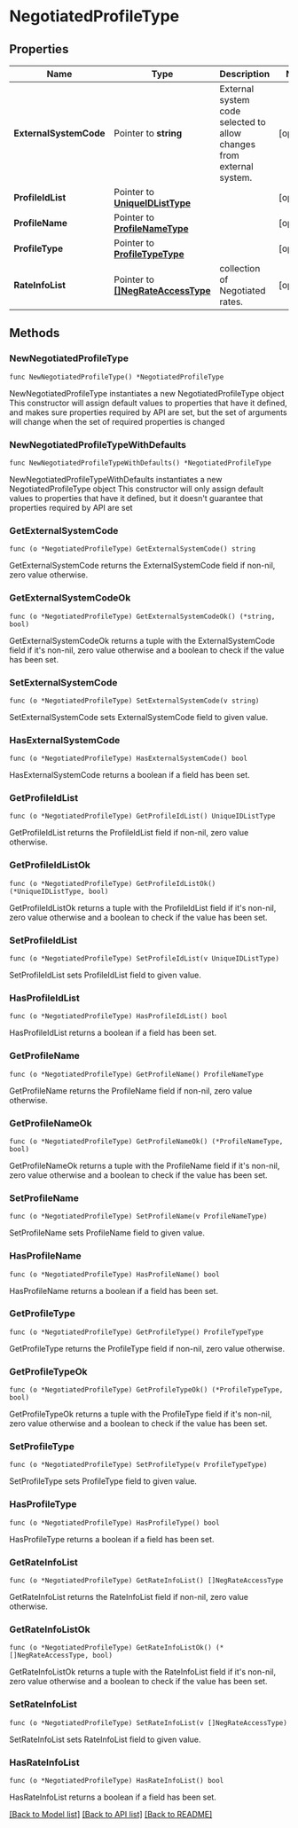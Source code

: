 # NegotiatedProfileType

## Properties

Name | Type | Description | Notes
------------ | ------------- | ------------- | -------------
**ExternalSystemCode** | Pointer to **string** | External system code selected to allow changes from external system. | [optional] 
**ProfileIdList** | Pointer to [**UniqueIDListType**](UniqueIDListType.md) |  | [optional] 
**ProfileName** | Pointer to [**ProfileNameType**](ProfileNameType.md) |  | [optional] 
**ProfileType** | Pointer to [**ProfileTypeType**](ProfileTypeType.md) |  | [optional] 
**RateInfoList** | Pointer to [**[]NegRateAccessType**](NegRateAccessType.md) | collection of Negotiated rates. | [optional] 

## Methods

### NewNegotiatedProfileType

`func NewNegotiatedProfileType() *NegotiatedProfileType`

NewNegotiatedProfileType instantiates a new NegotiatedProfileType object
This constructor will assign default values to properties that have it defined,
and makes sure properties required by API are set, but the set of arguments
will change when the set of required properties is changed

### NewNegotiatedProfileTypeWithDefaults

`func NewNegotiatedProfileTypeWithDefaults() *NegotiatedProfileType`

NewNegotiatedProfileTypeWithDefaults instantiates a new NegotiatedProfileType object
This constructor will only assign default values to properties that have it defined,
but it doesn't guarantee that properties required by API are set

### GetExternalSystemCode

`func (o *NegotiatedProfileType) GetExternalSystemCode() string`

GetExternalSystemCode returns the ExternalSystemCode field if non-nil, zero value otherwise.

### GetExternalSystemCodeOk

`func (o *NegotiatedProfileType) GetExternalSystemCodeOk() (*string, bool)`

GetExternalSystemCodeOk returns a tuple with the ExternalSystemCode field if it's non-nil, zero value otherwise
and a boolean to check if the value has been set.

### SetExternalSystemCode

`func (o *NegotiatedProfileType) SetExternalSystemCode(v string)`

SetExternalSystemCode sets ExternalSystemCode field to given value.

### HasExternalSystemCode

`func (o *NegotiatedProfileType) HasExternalSystemCode() bool`

HasExternalSystemCode returns a boolean if a field has been set.

### GetProfileIdList

`func (o *NegotiatedProfileType) GetProfileIdList() UniqueIDListType`

GetProfileIdList returns the ProfileIdList field if non-nil, zero value otherwise.

### GetProfileIdListOk

`func (o *NegotiatedProfileType) GetProfileIdListOk() (*UniqueIDListType, bool)`

GetProfileIdListOk returns a tuple with the ProfileIdList field if it's non-nil, zero value otherwise
and a boolean to check if the value has been set.

### SetProfileIdList

`func (o *NegotiatedProfileType) SetProfileIdList(v UniqueIDListType)`

SetProfileIdList sets ProfileIdList field to given value.

### HasProfileIdList

`func (o *NegotiatedProfileType) HasProfileIdList() bool`

HasProfileIdList returns a boolean if a field has been set.

### GetProfileName

`func (o *NegotiatedProfileType) GetProfileName() ProfileNameType`

GetProfileName returns the ProfileName field if non-nil, zero value otherwise.

### GetProfileNameOk

`func (o *NegotiatedProfileType) GetProfileNameOk() (*ProfileNameType, bool)`

GetProfileNameOk returns a tuple with the ProfileName field if it's non-nil, zero value otherwise
and a boolean to check if the value has been set.

### SetProfileName

`func (o *NegotiatedProfileType) SetProfileName(v ProfileNameType)`

SetProfileName sets ProfileName field to given value.

### HasProfileName

`func (o *NegotiatedProfileType) HasProfileName() bool`

HasProfileName returns a boolean if a field has been set.

### GetProfileType

`func (o *NegotiatedProfileType) GetProfileType() ProfileTypeType`

GetProfileType returns the ProfileType field if non-nil, zero value otherwise.

### GetProfileTypeOk

`func (o *NegotiatedProfileType) GetProfileTypeOk() (*ProfileTypeType, bool)`

GetProfileTypeOk returns a tuple with the ProfileType field if it's non-nil, zero value otherwise
and a boolean to check if the value has been set.

### SetProfileType

`func (o *NegotiatedProfileType) SetProfileType(v ProfileTypeType)`

SetProfileType sets ProfileType field to given value.

### HasProfileType

`func (o *NegotiatedProfileType) HasProfileType() bool`

HasProfileType returns a boolean if a field has been set.

### GetRateInfoList

`func (o *NegotiatedProfileType) GetRateInfoList() []NegRateAccessType`

GetRateInfoList returns the RateInfoList field if non-nil, zero value otherwise.

### GetRateInfoListOk

`func (o *NegotiatedProfileType) GetRateInfoListOk() (*[]NegRateAccessType, bool)`

GetRateInfoListOk returns a tuple with the RateInfoList field if it's non-nil, zero value otherwise
and a boolean to check if the value has been set.

### SetRateInfoList

`func (o *NegotiatedProfileType) SetRateInfoList(v []NegRateAccessType)`

SetRateInfoList sets RateInfoList field to given value.

### HasRateInfoList

`func (o *NegotiatedProfileType) HasRateInfoList() bool`

HasRateInfoList returns a boolean if a field has been set.


[[Back to Model list]](../README.md#documentation-for-models) [[Back to API list]](../README.md#documentation-for-api-endpoints) [[Back to README]](../README.md)


